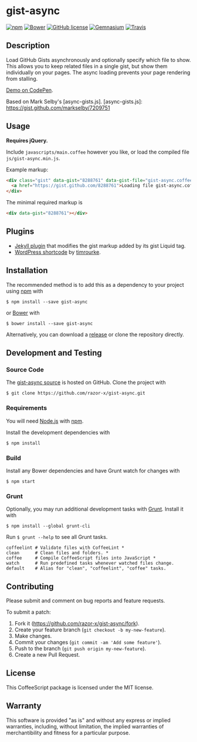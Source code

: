# gist-async

[![npm](https://img.shields.io/npm/v/gist-async.svg)](https://www.npmjs.com/package/gist-async)
[![Bower](https://img.shields.io/bower/v/gist-async.svg)](http://bower.io/search/?q=gist-async)
[![GitHub license](https://img.shields.io/github/license/razor-x/gist-async.svg)](./LICENSE.txt)
[![Gemnasium](https://img.shields.io/gemnasium/razor-x/gist-async.svg)](https://gemnasium.com/razor-x/gist-async)
[![Travis](https://img.shields.io/travis/razor-x/gist-async.svg)](https://travis-ci.org/razor-x/gist-async)

## Description

Load GitHub Gists asynchronously and optionally specify which file to show.
This allows you to keep related files in a single gist,
but show them individually on your pages.
The async loading prevents your page rendering from stalling.

[Demo on CodePen](https://codepen.io/razorx/pen/mGKih).

Based on Mark Selby's [async-gists.js].
[async-gists.js]: https://gist.github.com/markselby/7209751

## Usage

**Requires jQuery.**

Include `javascripts/main.coffee` however you like,
or load the compiled file `js/gist-async.min.js`.

Example markup:

```html
<div class="gist" data-gist="8288761" data-gist-file="gist-async.coffee">
  <a href="https://gist.github.com/8288761">Loading file gist-async.coffee from 8288761</a>
</div>
```

The minimal required markup is

```html
<div data-gist="8288761"></div>
```

## Plugins

* [Jekyll plugin] that modifies the gist markup added by its gist Liquid tag.
* [WordPress shortcode] by [timrourke].

[Jekyll plugin]: https://gist.github.com/razor-x/2f62cff9eaae2fcd8cee
[timrourke]: https://github.com/timrourke
[WordPress shortcode]: https://gist.github.com/razor-x/c538b7a7c156956451b0

## Installation

The recommended method is to add this as a dependency
to your project using [npm] with

```
$ npm install --save gist-async
```

or [Bower] with

```
$ bower install --save gist-async
```

Alternatively, you can download a [release][Releases]
or clone the repository directly.

[Bower]: http://bower.io/
[npm]: https://www.npmjs.com/
[Releases]: https://github.com/razor-x/gist-async/releases

## Development and Testing

### Source Code

The [gist-async source] is hosted on GitHub.
Clone the project with

```
$ git clone https://github.com/razor-x/gist-async.git
```

[gist-async source]: https://github.com/razor-x/gist-async

### Requirements

You will need [Node.js] with [npm].

Install the development dependencies with

```
$ npm install
```

[Node.js]: https://nodejs.org/

### Build

Install any Bower dependencies and have Grunt watch for changes with

```
$ npm start
```

### Grunt

Optionally, you may run additional development tasks with [Grunt].
Install it with

```
$ npm install --global grunt-cli
```

Run `$ grunt --help` to see all Grunt tasks.

```
coffeelint # Validate files with CoffeeLint *
clean      # Clean files and folders. *
coffee     # Compile CoffeeScript files into JavaScript *
watch      # Run predefined tasks whenever watched files change.
default    # Alias for "clean", "coffeelint", "coffee" tasks.
```

[Grunt]: http://gruntjs.com/

## Contributing

Please submit and comment on bug reports and feature requests.

To submit a patch:

1. Fork it (https://github.com/razor-x/gist-async/fork).
2. Create your feature branch (`git checkout -b my-new-feature`).
3. Make changes.
4. Commit your changes (`git commit -am 'Add some feature'`).
5. Push to the branch (`git push origin my-new-feature`).
6. Create a new Pull Request.

## License

This CoffeeScript package is licensed under the MIT license.

## Warranty

This software is provided "as is" and without any express or
implied warranties, including, without limitation, the implied
warranties of merchantibility and fitness for a particular
purpose.
